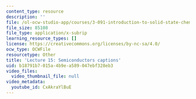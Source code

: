 ```yaml
---
content_type: resource
description: ''
file: /ol-ocw-studio-app/courses/3-091-introduction-to-solid-state-chemistry-fall-2018/CxAkraYlBuE_captions.webvtt
file_size: 85108
file_type: application/x-subrip
learning_resource_types: []
license: https://creativecommons.org/licenses/by-nc-sa/4.0/
ocw_type: OCWFile
resourcetype: Other
title: 'Lecture 15: Semiconductors captions'
uid: b18791b7-015a-4b9e-a589-047ebf328eb3
video_files:
  video_thumbnail_file: null
video_metadata:
  youtube_id: CxAkraYlBuE
---
```

